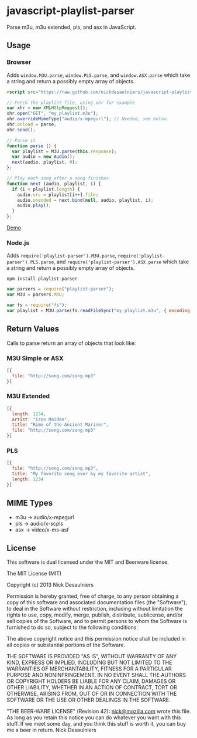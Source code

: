 # javascript-playlist-parser #
Parse m3u, m3u extended, pls, and asx in JavaScript.

## Usage ##
### Browser ###
Adds `window.M3U.parse`, `window.PLS.parse`, and `window.ASX.parse` which take a
string and return a possibly empty array of objects.

```html
<script src="https://raw.github.com/nickdesaulniers/javascript-playlist-parser/master/lib/parser.min.js"></script>
```

```javascript
// Fetch the playlist file, using xhr for example
var xhr = new XMLHttpRequest();
xhr.open("GET", "my_playlist.m3u");
xhr.overrideMimeType("audio/x-mpegurl"); // Needed, see below.
xhr.onload = parse;
xhr.send();

// Parse it
function parse () {
  var playlist = M3U.parse(this.response);
  var audio = new Audio();
  next(audio, playlist, 0);
};

// Play each song after a song finishes
function next (audio, playlist, i) {
  if (i < playlist.length) {
    audio.src = playlist[i++].file;
    audio.onended = next.bind(null, audio, playlist, i);
    audio.play();
  }
};
```

[Demo](http://nickdesaulniers.github.io/javascript-playlist-parser/)

### Node.js ###
Adds `require('playlist-parser').M3U.parse`,
`require('playlist-parser').PLS.parse`,
and `require('playlist-parser').ASX.parse`
which take a string and return
a possibly empty array of objects.

`npm install playlist-parser`
```javascript
var parsers = require("playlist-parser");
var M3U = parsers.M3U;

var fs = require("fs");
var playlist = M3U.parse(fs.readFileSync("my_playlist.m3u", { encoding: "utf8" }));
```
## Return Values ##
Calls to parse return an array of objects that look like:

### M3U Simple or ASX ###
```javascript
[{
  file: "http://song.com/song.mp3"
}]
```

### M3U Extended ###
```javascript
[{
  length: 1234,
  artist: "Iron Maiden",
  title: "Rime of the Ancient Mariner",
  file: "http://song.com/song.mp3"
}]
```

### PLS ###
```javascript
[{
  file: "http://song.com/song.mp3",
  title: "My favorite song ever by my favorite artist",
  length: 1234
}]
```

## MIME Types ##
* m3u -> audio/x-mpegurl
* pls -> audio/x-scpls
* asx -> video/x-ms-asf

## License ##

This software is dual licensed under the MIT and Beerware license.

The MIT License (MIT)

Copyright (c) 2013 Nick Desaulniers

Permission is hereby granted, free of charge, to any person obtaining a copy of
this software and associated documentation files (the "Software"), to deal in
the Software without restriction, including without limitation the rights to
use, copy, modify, merge, publish, distribute, sublicense, and/or sell copies of
the Software, and to permit persons to whom the Software is furnished to do so,
subject to the following conditions:

The above copyright notice and this permission notice shall be included in all
copies or substantial portions of the Software.

THE SOFTWARE IS PROVIDED "AS IS", WITHOUT WARRANTY OF ANY KIND, EXPRESS OR
IMPLIED, INCLUDING BUT NOT LIMITED TO THE WARRANTIES OF MERCHANTABILITY, FITNESS
FOR A PARTICULAR PURPOSE AND NONINFRINGEMENT. IN NO EVENT SHALL THE AUTHORS OR
COPYRIGHT HOLDERS BE LIABLE FOR ANY CLAIM, DAMAGES OR OTHER LIABILITY, WHETHER
IN AN ACTION OF CONTRACT, TORT OR OTHERWISE, ARISING FROM, OUT OF OR IN
CONNECTION WITH THE SOFTWARE OR THE USE OR OTHER DEALINGS IN THE SOFTWARE.

"THE BEER-WARE LICENSE" (Revision 42):
<nick@mozilla.com> wrote this file. As long as you retain this
notice you can do whatever you want with this stuff. If we meet some day,
and you think this stuff is worth it, you can buy me a beer in return.
Nick Desaulniers

